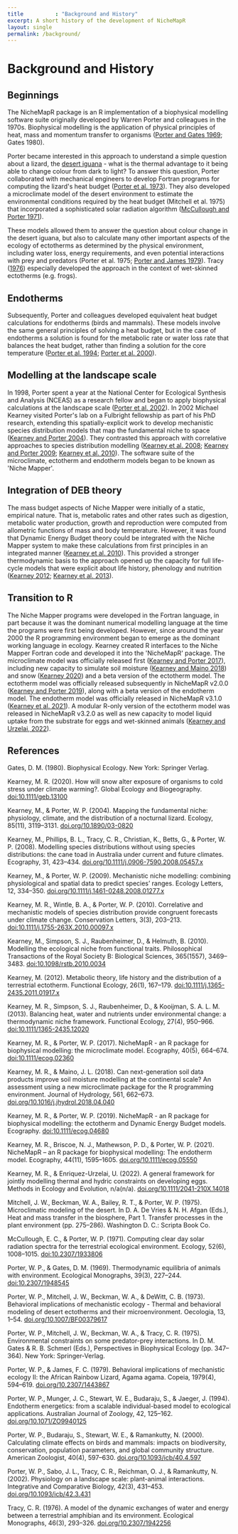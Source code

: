 ```yaml
---
title          : "Background and History"
excerpt: A short history of the development of NicheMapR
layout: single
permalink: /background/
---
```

<h1>Background and History</h1>
<p>
<h2>Beginnings</h2>
<p>
The NicheMapR package is an R implementation of a biophysical modelling software suite originally developed by Warren Porter and colleagues in the 1970s. Biophysical modelling is the application of physical principles of heat, mass and momentum transfer to organisms (<a href="https://doi:10.2307/1948545">Porter and Gates 1969</a>; Gates 1980). 
<p>
Porter became interested in this approach to understand a simple question about a lizard, the <a href="https://en.wikipedia.org/wiki/Desert_iguana">desert iguana</a>  - what is the thermal advantage to it being able to change colour from dark to light? To answer this question, Porter collaborated with mechanical engineers to develop Fortran programs for computing the lizard's heat budget (<a href = "https://doi.org/10.1007/BF00379617">Porter et al. 1973</a>). They also developed a microclimate model of the desert environment to estimate the environmental conditions required by the heat budget (Mitchell et al. 1975) that incorporated a sophisticated solar radiation algorithm (<a href="https://doi:10.2307/1933806">McCullough and Porter 1971</a>). 
<p>
These models allowed them to answer the question about colour change in the desert iguana, but also to calculate many other important aspects of the ecology of ectotherms as determined by the physical environment, including water loss, energy requirements, and even potential interactions with prey and predators (Porter et al. 1975; <a href = "https://doi.org/10.2307/1443867">Porter and James 1979</a>). Tracy (<a href="https://doi.org/10.2307/1942256">1976</a>) especially developed the approach in the context of wet-skinned ectotherms (e.g. frogs).
<p>
<h2>Endotherms</h2>
<p>
Subsequently, Porter and colleagues developed equivalent heat budget calculations for endotherms (birds and mammals). These models involve the same general principles of solving a heat budget, but in the case of endotherms a solution is found for the metabolic rate or water loss rate that balances the heat budget, rather than finding a solution for the core temperature (<a href = "https://doi.org/10.1071/ZO9940125">Porter et al. 1994</a>; <a href = "https://doi.org/10.1093/icb/40.4.597">Porter et al. 2000</a>).
<p>
<h2>Modelling at the landscape scale</h2>
<p>
In 1998, Porter spent a year at the National Center for Ecological Synthesis and Analysis (NCEAS) as a research fellow and began to apply biophysical calculations at the landscape scale (<a href = "https://doi.org/10.1093/icb/42.3.431">Porter et al. 2002</a>). In 2002 Michael Kearney visited Porter's lab on a Fulbright fellowship as part of his PhD research, extending this spatially-explicit work to develop mechanistic species distribution models that map the fundamental niche to space (<a href="https://doi.org/10.1111/j.1461-0248.2008.01277.x">Kearney and Porter 2004</a>). They contrasted this approach with correlative approaches to species distribution modelling (<a href="https://doi.org/10.1111/j.0906-7590.2008.05457.x">Kearney et al. 2008</a>; <a href="https://doi.org/10.1111/j.1461-0248.2008.01277.x">Kearney and Porter 2009</a>; <a href="https://doi:10.1111/j.1755-263X.2010.00097.x">Kearney et al. 2010</a>). The software suite of the microclimate, ectotherm and endotherm models began to be known as 'Niche Mapper'.
<p>
<h2>Integration of DEB theory</h2>
<p>
The mass budget aspects of Niche Mapper were initially of a static, empirical nature. That is, metabolic rates and other rates such as digestion, metabolic water production, growth and reproduction were computed from allometric functions of mass and body temperature. However, it was found that Dynamic Energy Budget theory could be integrated with the Niche Mapper system to make these calculations from first principles in an integrated manner (<a href="https://doi:10.1098/rstb.2010.0034">Kearney et al. 2010</a>). This provided a stronger thermodynamic basis to the approach opened up the capacity for full life-cycle models that were explicit about life history, phenology and nutrition (<a href="https://doi:10.1111/j.1365-2435.2011.01917.x">Kearney 2012</a>; <a href="https://doi:10.1111/1365-2435.12020">Kearney et al. 2013</a>).
<p>
<h2>Transition to R</h2>
<p>
The Niche Mapper programs were developed in the Fortran language, in part because it was the dominant numerical modelling language at the time the programs were first being developed. However, since around the year 2000 the R programming environment began to emerge as the dominant working language in ecology. Kearney created R interfaces to the Niche Mapper Fortran code and developed it into the 'NicheMapR' package. The microclimate model was officially released first (<a href="https://doi:10.1111/ecog.02360">Kearney and Porter 2017</a>), including new capacity to simulate soil moisture (<a href="https://doi.org/10.1016/j.jhydrol.2018.04.040">Kearney and Maino 2018</a>) and snow (<a href="https://doi:10.1111/geb.13100">Kearney 2020</a>) and a beta version of the ectotherm model. The ectotherm model was officially released subsequently in NicheMapR v2.0.0 (<a href="https://doi:10.1111/ecog.04680">Kearney and Porter 2019</a>), along with a beta version of the endotherm model. The endotherm model was officially released in NicheMapR v3.1.0 (<a href="https://doi.org/10.1111/ecog.05550">Kearney et al. 2021</a>). A modular R-only version of the ectotherm model was released in NicheMapR v3.2.0 as well as new capacity to model liquid uptake from the substrate for eggs and wet-skinned animals (<a href="https://doi.org/10.1111/2041-210X.14018">Kearney and Urzelai, 2022</a>).
<p>
<h2>References</h2>
<p>
Gates, D. M. (1980). Biophysical Ecology. New York: Springer Verlag.
<p>
Kearney, M. R. (2020). How will snow alter exposure of organisms to cold stress under climate warming?. Global Ecology and Biogeography. <a href="https://doi:10.1111/geb.13100">doi:10.1111/geb.13100</a>
<p>
Kearney, M., & Porter, W. P. (2004). Mapping the fundamental niche: physiology, climate, and the distribution of a nocturnal lizard. Ecology, 85(11), 3119–3131. <a href="https://doi.org/10.1890/03-0820">doi.org/10.1890/03-0820</a>
<p>
Kearney, M., Phillips, B. L., Tracy, C. R., Christian, K., Betts, G., & Porter, W. P. (2008). Modelling species distributions without using species distributions: the cane toad in Australia under current and future climates. Ecography, 31, 423–434. <a href="https://doi.org/10.1111/j.0906-7590.2008.05457.x">doi.org/10.1111/j.0906-7590.2008.05457.x</a>
<p>
Kearney, M., & Porter, W. P. (2009). Mechanistic niche modelling: combining physiological and spatial data to predict species’ ranges. Ecology Letters, 12, 334–350. <a href="https://doi.org/10.1111/j.1461-0248.2008.01277.x">doi.org/10.1111/j.1461-0248.2008.01277.x</a>
<p>
Kearney, M. R., Wintle, B. A., & Porter, W. P. (2010). Correlative and mechanistic models of species distribution provide congruent forecasts under climate change. Conservation Letters, 3(3), 203–213. <a href="https://doi:10.1111/j.1755-263X.2010.00097.x">doi:10.1111/j.1755-263X.2010.00097.x</a>
<p>
Kearney, M., Simpson, S. J., Raubenheimer, D., & Helmuth, B. (2010). Modelling the ecological niche from functional traits. Philosophical Transactions of the Royal Society B: Biological Sciences, 365(1557), 3469–3483. <a href="https://doi:10.1098/rstb.2010.0034">doi:10.1098/rstb.2010.0034</a>
<p>
Kearney, M. (2012). Metabolic theory, life history and the distribution of a terrestrial ectotherm. Functional Ecology, 26(1), 167–179. <a href="https://doi:10.1111/j.1365-2435.2011.01917.x">doi:10.1111/j.1365-2435.2011.01917.x</a>
<p>
Kearney, M. R., Simpson, S. J., Raubenheimer, D., & Kooijman, S. A. L. M. (2013). Balancing heat, water and nutrients under environmental change: a thermodynamic niche framework. Functional Ecology, 27(4), 950–966. <a href="https://doi:10.1111/1365-2435.12020">doi:10.1111/1365-2435.12020</a>
<p>
Kearney, M. R., & Porter, W. P. (2017). NicheMapR - an R package for biophysical modelling: the microclimate model. Ecography, 40(5), 664–674. <a href="https://doi:10.1111/ecog.02360">doi:10.1111/ecog.02360</a>
<p>
Kearney, M. R., & Maino, J. L. (2018). Can next-generation soil data products improve soil moisture modelling at the continental scale? An assessment using a new microclimate package for the R programming environment. Journal of Hydrology, 561, 662–673. <a href="https://doi.org/10.1016/j.jhydrol.2018.04.040">doi.org/10.1016/j.jhydrol.2018.04.040</a>
<p>
Kearney, M. R., & Porter, W. P. (2019). NicheMapR - an R package for biophysical modelling: the ectotherm and Dynamic Energy Budget models. Ecography. <a href="https://doi:10.1111/ecog.04680">doi:10.1111/ecog.04680</a>
<p>
Kearney, M. R., Briscoe, N. J., Mathewson, P. D., & Porter, W. P. (2021). NicheMapR – an R package for biophysical modelling: The endotherm model. Ecography, 44(11), 1595–1605. <a href="https://doi.org/10.1111/ecog.05550">doi.org/10.1111/ecog.05550</a>
<p>
Kearney, M. R., & Enriquez-Urzelai, U. (2022). A general framework for jointly modelling thermal and hydric constraints on developing eggs. Methods in Ecology and Evolution, n/a(n/a). <a href="https://doi.org/10.1111/2041-210X.14018">doi.org/10.1111/2041-210X.14018</a>
<p>
Mitchell, J. W., Beckman, W. A., Bailey, R. T., & Porter, W. P. (1975). Microclimatic modeling of the desert. In D. A. De Vries & N. H. Afgan (Eds.), Heat and mass transfer in the biosphere, Part 1. Transfer processes in the plant environment (pp. 275–286). Washington D. C.: Scripta Book Co.
<p>
McCullough, E. C., & Porter, W. P. (1971). Computing clear day solar radiation spectra for the terrestrial ecological environment. Ecology, 52(6), 1008–1015. <a href="https://doi:10.2307/1933806">doi:10.2307/1933806</a>
<p>
Porter, W. P., & Gates, D. M. (1969). Thermodynamic equilibria of animals with environment. Ecological Monographs, 39(3), 227–244. <a href="https://doi:10.2307/1948545">doi:10.2307/1948545</a>
<p>
Porter, W. P., Mitchell, J. W., Beckman, W. A., & DeWitt, C. B. (1973). Behavioral implications of mechanistic ecology - Thermal and behavioral modeling of desert ectotherms and their microenvironment. Oecologia, 13, 1–54. <a href = "https://doi.org/10.1007/BF00379617">doi.org/10.1007/BF00379617</a>
<p>
Porter, W. P., Mitchell, J. W., Beckman, W. A., & Tracy, C. R. (1975). Environmental constraints on some predator-prey interactions. In D. M. Gates & R. B. Schmerl (Eds.), Perspectives in Biophysical Ecology (pp. 347–364). New York: Springer-Verlag.
<p>
Porter, W. P., & James, F. C. (1979). Behavioral implications of mechanistic ecology II: the African Rainbow Lizard, Agama agama. Copeia, 1979(4), 594–619. <a href = "https://doi.org/10.2307/1443867">doi.org/10.2307/1443867</a>
<p>
Porter, W. P., Munger, J. C., Stewart, W. E., Budaraju, S., & Jaeger, J. (1994). Endotherm energetics: from a scalable individual-based model to ecological applications. Australian Journal of Zoology, 42, 125–162. <a href = "https://doi.org/10.1071/ZO9940125">doi.org/10.1071/ZO9940125</a>
<p>
Porter, W. P., Budaraju, S., Stewart, W. E., & Ramankutty, N. (2000). Calculating climate effects on birds and mammals: impacts on biodiversity, conservation, population parameters, and global community structure. American Zoologist, 40(4), 597–630. <a href = "https://doi.org/10.1093/icb/40.4.597">doi.org/10.1093/icb/40.4.597</a>
<p>
Porter, W. P., Sabo, J. L., Tracy, C. R., Reichman, O. J., & Ramankutty, N. (2002). Physiology on a landscape scale: plant-animal interactions. Integrative and Comparative Biology, 42(3), 431–453. <a href = "https://doi.org/10.1093/icb/42.3.431">doi.org/10.1093/icb/42.3.431</a>
<p>
Tracy, C. R. (1976). A model of the dynamic exchanges of water and energy between a terrestrial amphibian and its environment. Ecological Monographs, 46(3), 293–326. <a href="https://doi.org/10.2307/1942256">doi.org/10.2307/1942256</a>
